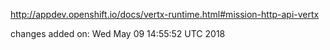 http://appdev.openshift.io/docs/vertx-runtime.html#mission-http-api-vertx

 
 changes added on: Wed May 09 14:55:52 UTC 2018